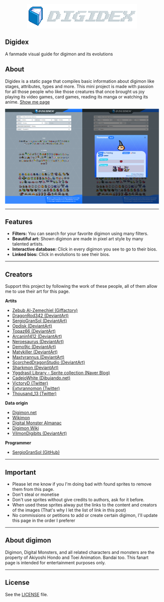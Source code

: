 <p align="center">
  <a href="https://github.com/SergioGranSol/digidex">
    <img src="resources/img/name.png">
  </a>
</p>

## Digidex

A fanmade visual guide for digimon and its evolutions

## About

Digidex is a static page that compiles basic information about digimon like stages, attributes, types and more. This mini project is made with passion for all those people who like those creatures that once brought us joy playing its video games, card games, reading its manga or watching its anime. <a href="https://sergiogransol.github.io/digidex/" target="_blank">Show me page</a>

<a href="https://sergiogransol.github.io/digidex/" target="_blank">
  <img src="resources/img/preview.png">
</a>

<hr>

## Features

- **Filters:** You can search for your favorite digimon using many filters.
- **Beautiful art:** Shown digimon are made in pixel art style by many talented artists.
- **Interactive database:** Click in every digimon you see to go to their bios.
- **Linked bios:** Click in evolutions to see their bios.

<hr>

## Creators

Support this project by following the work of these people, all of them allow me to use their art for this page.

**Artits**
<ul>
  <li><a target="_blank" href="http://giffactory.joeyteel.com/tiny/index.html">Zebub Al-Zemechiel (Giffactory)</a></li>
  <li><a target="_blank" href="https://www.deviantart.com/dragonrod342">DragonRod342 (DeviantArt)</a></li>
  <li><a target="_blank" href="https://www.deviantart.com/sergiogransol">SergioGranSol (DeviantArt)</a></li>
  <li><a target="_blank" href="https://www.deviantart.com/opdisk">Opdisk (DeviantArt)</a></li>
  <li><a target="_blank" href="https://www.deviantart.com/topaz66">Topaz66 (DeviantArt)</a></li>
  <li><a target="_blank" href="https://www.deviantart.com/arcanin1412">Arcanin1412 (DeviantArt)</a></li>
  <li><a target="_blank" href="https://www.deviantart.com/neroesaurus">Neroesaurus (DeviantArt)</a></li>
  <li><a target="_blank" href="https://www.deviantart.com/demo9ic">Demo9ic (DeviantArt)</a></li>
  <li><a target="_blank" href="https://www.deviantart.com/matykiller">Matykiller (DeviantArt)</a></li>
  <li><a target="_blank" href="https://www.deviantart.com/maxtyrannus">Maxtyrannus (DeviantArt)</a></li>
  <li><a target="_blank" href="https://www.deviantart.com/scorcheddragonstudio">ScorchedDragonStudio (DeviantArt)</a></li>
  <li><a target="_blank" href="https://www.deviantart.com/sharkmon">Sharkmon (DeviantArt)</a></li>
  <li><a target="_blank" href="https://blog.naver.com/tmfrl3316">Yggdrasil Library - Sprite collection (Naver Blog)</a></li>
  <li><a target="_blank" href="https://dibujando.net/cadejowhite/galeria">CadejoWhite (Dibujando.net) </a></li>
  <li><a target="_blank" href="https://twitter.com/_VictoryD_">VictoryD (Twitter)</a></li>
  <li><a target="_blank" href="https://twitter.com/extyrannomon">Extyrannomon (Twitter)</a></li>
  <li><a target="_blank" href="https://twitter.com/thousand_13">Thousand_13 (Twitter)</a></li>
</ul>

**Data origin**

- <a target="_blank" href="https://digimon.net/reference/">Digimon.net</a>
- <a target="_blank" href="https://wikimon.net">Wikimon</a>
- <a target="_blank" href="http://www.dma.wtw-x.net/">Digital Monster Almanac</a>
- <a target="_blank" href="https://digimon.fandom.com/wiki/Digimon_Wiki">Digimon Wiki</a>
- <a target="_blank" href="https://www.deviantart.com/vilmondigibits">VilmonDigibits (DeviantArt)</a>

**Programmer**

- <a target="_blank" href="https://github.com/SergioGranSol">SergioGranSol (GitHub)</a>

<hr>

## Important

- Please let me know if you I'm doing bad with found sprites to remove them from this page.
- Don't steal or monetise
- Don't use sprites without give credits to authors, ask for it before.
- When used these sprites alway put the links to the content and creators of the images (That's why I let the list of link in this post)
- No commissions or petitions to add or create certain digimon, I'll update this page in the order I preferer

<hr>

## About digimon

Digimon, Digital Monsters, and all related characters and monsters are the property of Akiyoshi Hondo and Toei Animation. Bandai too. This fanart page is intended for entertainment purposes only.

<hr>

## License

See the [LICENSE](https://github.com/SergioGranSol/digidex/blob/master/LICENSE) file.

